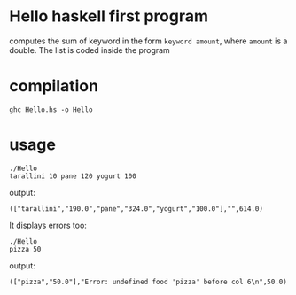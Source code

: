 
# Hello haskell first program

computes the sum of keyword in the form `keyword amount`, where `amount` is a double.
The list is coded inside the program

# compilation

```ghc Hello.hs -o Hello```

# usage 
```
./Hello
tarallini 10 pane 120 yogurt 100
```
output:
```
(["tarallini","190.0","pane","324.0","yogurt","100.0"],"",614.0)
```
It displays errors too:
```
./Hello
pizza 50
```
output:
```
(["pizza","50.0"],"Error: undefined food 'pizza' before col 6\n",50.0)
```
